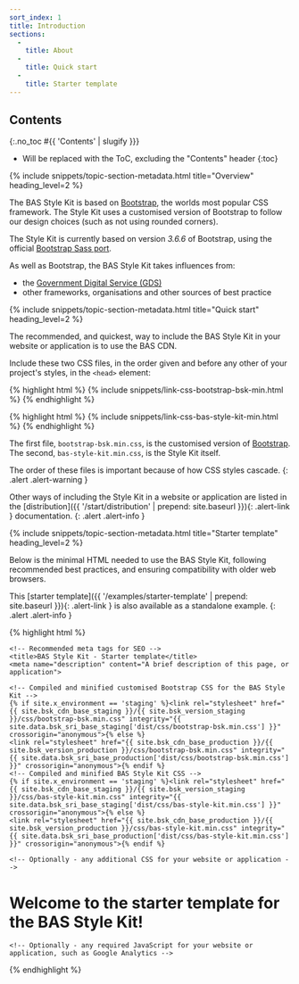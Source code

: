 ```yaml
---
sort_index: 1
title: Introduction
sections:
  -
    title: About
  -
    title: Quick start
  -
    title: Starter template
---
```


## Contents
{:.no_toc #{{ 'Contents' | slugify }}}

* Will be replaced with the ToC, excluding the "Contents" header
{:toc}

{% include snippets/topic-section-metadata.html
  title="Overview"
  heading_level=2
%}

The BAS Style Kit is based on [Bootstrap](https://www.getbootstrap.com), the worlds most popular CSS framework.
The Style Kit uses a customised version of Bootstrap to follow our design choices (such as not using rounded corners).

The Style Kit is currently based on version <em>3.6.6</em> of Bootstrap,
using the official [Bootstrap Sass port](https://github.com/twbs/bootstrap-sass).

As well as Bootstrap, the BAS Style Kit takes influences from:

* the [Government Digital Service (GDS)](https://gds.blog.gov.uk/about/)
* other frameworks, organisations and other sources of best practice

{% include snippets/topic-section-metadata.html
  title="Quick start"
  heading_level=2
%}

The recommended, and quickest, way to include the BAS Style Kit in your website or application is to use the BAS CDN.

Include these two CSS files, in the order given and before any other of your project's styles,
in the <code>&lt;head&gt;</code> element:

{% highlight html %}
{% include snippets/link-css-bootstrap-bsk-min.html %}
{% endhighlight %}

{% highlight html %}
{% include snippets/link-css-bas-style-kit-min.html %}
{% endhighlight %}

The first file, `bootstrap-bsk.min.css`, is the customised version of [Bootstrap](https://www.getbootstrap.com). <br />
The second, `bas-style-kit.min.css`, is the Style Kit itself.

The order of these files is important because of how CSS styles cascade.
{: .alert .alert-warning }

Other ways of including the Style Kit in a website or application are listed in the
[distribution]({{ '/start/distribution' | prepend: site.baseurl }}){: .alert-link } documentation.
{: .alert .alert-info }

{% include snippets/topic-section-metadata.html
  title="Starter template"
  heading_level=2
%}

Below is the minimal HTML needed to use the BAS Style Kit, following recommended best practices, and ensuring
compatibility with older web browsers.

This [starter template]({{ '/examples/starter-template' | prepend: site.baseurl }}){: .alert-link } is also available
as a standalone example.
{: .alert .alert-info }

{% highlight html %}
<!DOCTYPE html>
<html lang="en-GB">
  <head>
    <!-- Required meta tags always come first -->
    <meta charset="utf-8">
    <meta name="viewport" content="width=device-width, initial-scale=1, shrink-to-fit=no">
    <meta http-equiv="x-ua-compatible" content="ie=edge">

    <!-- Recommended meta tags for SEO -->
    <title>BAS Style Kit - Starter template</title>
    <meta name="description" content="A brief description of this page, or application">

    <!-- Compiled and minified customised Bootstrap CSS for the BAS Style Kit -->
    {% if site.x_environment == 'staging' %}<link rel="stylesheet" href="{{ site.bsk_cdn_base_staging }}/{{ site.bsk_version_staging }}/css/bootstrap-bsk.min.css" integrity="{{ site.data.bsk_sri_base_staging['dist/css/bootstrap-bsk.min.css'] }}" crossorigin="anonymous">{% else %}
    <link rel="stylesheet" href="{{ site.bsk_cdn_base_production }}/{{ site.bsk_version_production }}/css/bootstrap-bsk.min.css" integrity="{{ site.data.bsk_sri_base_production['dist/css/bootstrap-bsk.min.css'] }}" crossorigin="anonymous">{% endif %}
    <!-- Compiled and minified BAS Style Kit CSS -->
    {% if site.x_environment == 'staging' %}<link rel="stylesheet" href="{{ site.bsk_cdn_base_staging }}/{{ site.bsk_version_staging }}/css/bas-style-kit.min.css" integrity="{{ site.data.bsk_sri_base_staging['dist/css/bas-style-kit.min.css'] }}" crossorigin="anonymous">{% else %}
    <link rel="stylesheet" href="{{ site.bsk_cdn_base_production }}/{{ site.bsk_version_production }}/css/bas-style-kit.min.css" integrity="{{ site.data.bsk_sri_base_production['dist/css/bas-style-kit.min.css'] }}" crossorigin="anonymous">{% endif %}

    <!-- Optionally - any additional CSS for your website or application -->
  </head>
  <body>
    <h1>Welcome to the starter template for the BAS Style Kit!</h1>

    <!-- Optionally - any required JavaScript for your website or application, such as Google Analytics -->
  </body>
</html>
{% endhighlight %}
